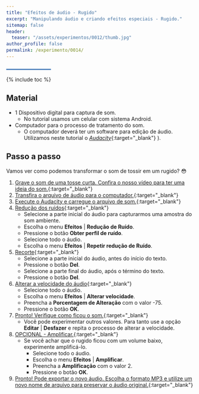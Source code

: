 ```yaml
---
title: "Efeitos de áudio - Rugido"
excerpt: "Manipulando áudio e criando efeitos especiais - Rugido."
sitemap: false 
header: 
  teaser: "/assets/experimentos/0012/thumb.jpg" 
author_profile: false
permalink: /experimento/0014/
---
```

![Linha separadora](/assets/images/line.jpg)

{% include toc %}

## Material
* 1 Dispositivo digital para captura de som.
  - No tutorial usamos um celular com sistema Android.
* Computador para o processo de tratamento do som. 
  * O computador deverá ter um software para edição de áudio. Utilizamos neste tutorial o [*Audacity*](https://www.audacityteam.org/download/){:target="_blank"} ).

## Passo a passo
Vamos ver como podemos transformar o som de tossir em um rugido? :flushed: 
1. [Grave o som de uma tosse curta. Confira o nosso vídeo para ter uma ideia do som.](https://youtu.be/xiWegD797fs){:target="_blank"}
1. [Transfira o arquivo de áudio para o computador.](https://youtu.be/xiWegD797fs?t=18s){:target="_blank"}
1. [Execute o Audacity e carregue o arquivo de som.](https://youtu.be/xiWegD797fs?t=37s){:target="_blank"}
1. [Redução dos ruídos](https://youtu.be/xiWegD797fs?t=47s){:target="_blank"}
   - Selecione a parte inicial do áudio para capturarmos uma amostra do som ambiente.
   - Escolha o menu **Efeitos** &#124; **Redução de Ruído**.
   - Pressione o botão **Obter perfil de ruído**.
   - Selecione todo o áudio.
   - Escolha o menu **Efeitos** &#124; **Repetir redução de Ruído**.
1. [Recorte](https://youtu.be/xiWegD797fs?t=1m02s){:target="_blank"}
   - Selecione a parte inicial do áudio, antes do início do texto. 
   - Pressione o botão **Del**.
   - Selecione a parte final do áudio, após o término do texto.
   - Pressione o botão **Del**.
1. [Alterar a velocidade do áudio](https://youtu.be/xiWegD797fs?t=1m09s){:target="_blank"}
   - Selecione todo o áudio.
   - Escolha o menu **Efeitos** &#124; **Alterar velocidade**.
   - Preencha a **Porcentagem de Alteração** com o valor -75.
   - Pressione o botão **OK**.
1. [Pronto! Verifique como ficou o som.](https://youtu.be/xiWegD797fs?t=1m25s){:target="_blank"}
   - Você pode experimentar outros valores. Para tanto use a opção **Editar** &#124; **Desfazer** e repita o processo de alterar a velocidade.
1. [OPCIONAL - Amplificar.](https://youtu.be/xiWegD797fs?t=1m34s){:target="_blank"}
   - Se você achar que o rugido ficou com um volume baixo, experimente amplificá-lo.
     - Selecione todo o áudio.
     - Escolha o menu **Efeitos** &#124; **Amplificar**.
     - Preencha a **Amplificação** com o valor 2.
     - Pressione o botão **OK**.
1. [Pronto! Pode exportar o novo áudio. Escolha o formato MP3 e utilize um novo nome de arquivo para preservar o áudio original.](https://youtu.be/xiWegD797fs?t=1m46s){:target="_blank"}


